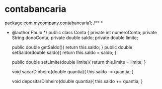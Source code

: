 # contabancaria
package com.mycompany.contabancaria1;
/**
 *
 * @author Paulo
 */
public class Conta {
    private int numeroConta;
    private String donoConta;
    private double saldo;
    private double limite;
    
    public double getSaldo(){
        return this.saldo;
    }
    public double setSaldo(double saldo){
        return this.saldo = saldo;
    }
    
    public double setLimite(double limite){
        return this.limite = limite;
    }
    
    void sacarDinheiro(double quantia){
        this.saldo -= quantia;
    }
    
    void depositarDinheiro(double quantia){
        this.saldo += quantia;
    }
